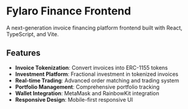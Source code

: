 # Fylaro Finance Frontend

A next-generation invoice financing platform frontend built with React, TypeScript, and Vite.

## Features

- **Invoice Tokenization**: Convert invoices into ERC-1155 tokens
- **Investment Platform**: Fractional investment in tokenized invoices
- **Real-time Trading**: Advanced order matching and trading system
- **Portfolio Management**: Comprehensive portfolio tracking
- **Wallet Integration**: MetaMask and RainbowKit integration
- **Responsive Design**: Mobile-first responsive UI
